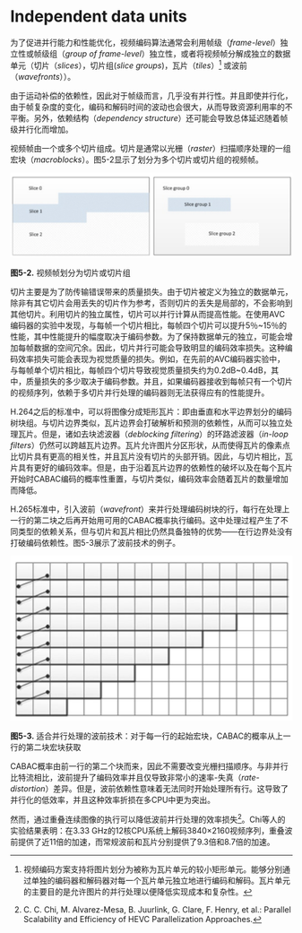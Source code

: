 # Independent data units
为了促进并行能力和性能优化，视频编码算法通常会利用帧级（*frame-level*）独立性或帧级组（*group of frame-level*）独立性，或者将视频帧分解成独立的数据单元（切片（*slices*），切片组(*slice groups*)，瓦片（*tiles*）[^1] 或波前（*wavefronts*））。

由于运动补偿的依赖性，因此对于帧级而言，几乎没有并行性。并且即使并行化，由于帧复杂度的变化，编码和解码时间的波动也会很大，从而导致资源利用率的不平衡。另外，依赖结构（*dependency structure*）还可能会导致总体延迟随着帧级并行化而增加。

视频帧由一个或多个切片组成。切片是通常以光栅（*raster*）扫描顺序处理的一组宏块（*macroblocks*）。图5-2显示了划分为多个切片或切片组的视频帧。

![](../images/5_2.png)

**图5-2.** 视频帧划分为切片或切片组

切片主要是为了防传输错误带来的质量损失。由于切片被定义为独立的数据单元，除非有其它切片会用丢失的切片作为参考，否则切片的丢失是局部的，不会影响到其他切片。利用切片的独立属性，切片可以并行计算从而提高性能。在使用AVC编码器的实验中发现，与每帧一个切片相比，每帧四个切片可以提升5％~15％的性能，其中性能提升的幅度取决于编码参数。为了保持数据单元的独立，可能会增加每帧数据的空间冗余。因此，切片并行可能会导致明显的编码效率损失。这种编码效率损失可能会表现为视觉质量的损失。例如，在先前的AVC编码器实验中，与每帧单个切片相比，每帧四个切片导致视觉质量损失约为0.2dB~0.4dB，其中，质量损失的多少取决于编码参数。并且，如果编码器接收到每帧只有一个切片的视频序列，依赖于多切片并行处理的编码器则无法获得应有的性能提升。

H.264之后的标准中，可以将图像分成矩形瓦片：即由垂直和水平边界划分的编码树块组。与切片边界类似，瓦片边界会打破解析和预测的依赖性，从而可以独立处理瓦片。但是，诸如去块滤波器（*deblocking filtering*）的环路滤波器（*in-loop filters*）仍然可以跨越瓦片边界。瓦片允许图片分区形状，从而使得瓦片的像素点比切片具有更高的相关性，并且瓦片没有切片的头部开销。因此，与切片相比，瓦片具有更好的编码效率。但是，由于沿着瓦片边界的依赖性的破坏以及在每个瓦片开始时CABAC编码的概率性重置，与切片类似，编码效率会随着瓦片的数量增加而降低。

H.265标准中，引入波前（*wavefront*）来并行处理编码树块的行，每行在处理上一行的第二块之后再开始用可用的CABAC概率执行编码。这中处理过程产生了不同类型的依赖关系，但与切片和瓦片相比仍然具备独特的优势——在行边界处没有打破编码依赖性。图5-3展示了波前技术的例子。

![](../images/5_3.png)

**图5-3.** 适合并行处理的波前技术：对于每一行的起始宏块，CABAC的概率从上一行的第二块宏块获取

CABAC概率由前一行的第二个块而来，因此不需要改变光栅扫描顺序。与非并行比特流相比，波前提升了编码效率并且仅导致非常小的速率-失真（*rate-distortion*）差异。但是，波前依赖性意味着无法同时开始处理所有行。这导致了并行化的低效率，并且这种效率折损在多CPU中更为突出。

然而，通过重叠连续图像的执行可以降低波前并行处理的效率损失[^2]。Chi等人的实验结果表明：在3.33 GHz的12核CPU系统上解码3840×2160视频序列，重叠波前提供了近11倍的加速，而常规波前和瓦片分别提供了9.3倍和8.7倍的加速。

[^1]: 视频编码方案支持将图片划分为被称为瓦片单元的较小矩形单元。能够分别通过单独的编码器和解码器对每一个瓦片单元独立地进行编码和解码。瓦片单元的主要目的是允许图片的并行处理以便降低实现成本和复杂性。

[^2]: C. C. Chi, M. Alvarez-Mesa, B. Juurlink, G. Clare, F. Henry, et al.: Parallel Scalability and Efficiency of HEVC Parallelization Approaches.



